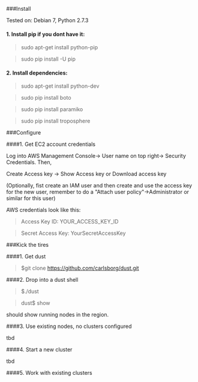 
###Install 


Tested on: Debian 7, Python 2.7.3

#### 1. Install pip if you dont have it:

> sudo apt-get install python-pip

> sudo pip install -U pip


#### 2.  Install dependencies:

> sudo apt-get install python-dev

> sudo pip install boto

> sudo pip install paramiko

> sudo pip install troposphere

###Configure 


####1. Get EC2 account credentials 

Log into AWS Management Console-> User name on top right-> Security Credentials. Then,

Create Access key -> Show Access key or Download access key 

(Optionally, fist create an IAM user and then create and use the access key for the new user, remember to do a "Attach user policy"->Administrator or similar for this user)  

AWS credentials look like this:

> Access Key ID: YOUR_ACCESS_KEY_ID

> Secret Access Key: YourSecretAccessKey


###Kick the tires

####1. Get dust

> $git clone https://github.com/carlsborg/dust.git

####2. Drop into a dust shell

> $./dust

> dust$ show 

should show running nodes in the region.

####3. Use existing nodes, no clusters configured

tbd

####4. Start a new cluster

tbd

####5. Work with existing clusters

